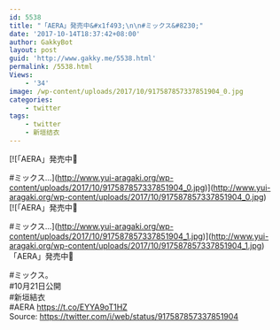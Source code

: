 ```yaml
---
id: 5538
title: "「AERA」発売中&#x1f493;\n\n#ミックス&#8230;"
date: '2017-10-14T18:37:42+08:00'
author: GakkyBot
layout: post
guid: 'http://www.gakky.me/5538.html'
permalink: /5538.html
Views:
    - '34'
image: /wp-content/uploads/2017/10/917587857337851904_0.jpg
categories:
    - twitter
tags:
    - twitter
    - 新垣结衣
---
```


[![「AERA」発売中💓

#ミックス...](http://www.yui-aragaki.org/wp-content/uploads/2017/10/917587857337851904_0.jpg)](http://www.yui-aragaki.org/wp-content/uploads/2017/10/917587857337851904_0.jpg)  
[![「AERA」発売中💓

#ミックス...](http://www.yui-aragaki.org/wp-content/uploads/2017/10/917587857337851904_1.jpg)](http://www.yui-aragaki.org/wp-content/uploads/2017/10/917587857337851904_1.jpg)  
「AERA」発売中💓

\#ミックス。  
\#10月21日公開  
\#新垣結衣  
\#AERA https://t.co/EYYA9oT1HZ  
Source: <https://twitter.com/i/web/status/917587857337851904>